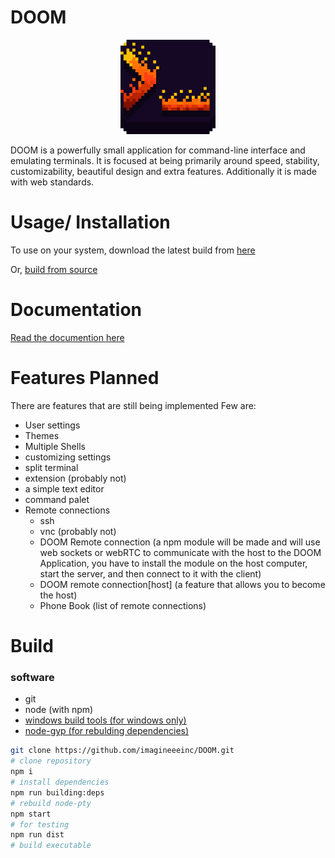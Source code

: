 # DOOM
<p align="center">
  <img src="build/icon.png" width="30%">
</p>
DOOM is a powerfully small application for command-line interface and emulating terminals.
It is focused at being primarily around speed, stability, customizability, beautiful design and extra features.
Additionally it is made with web standards.

# Usage/ Installation
To use on your system, download the latest build from [here](https://github.com/imagineeeinc/DOOM/releases/latest)

Or, [build from source](#Build)

# Documentation
[Read the documention here](https://github.com/imagineeeinc/DOOM/tree/main/docs)

# Features Planned
There are features that are still being implemented
Few are:
- User settings
- Themes
- Multiple Shells
- customizing settings
- split terminal
- extension (probably not)
- a simple text editor
- command palet
- Remote connections
  - ssh
  - vnc (probably not)
  - DOOM Remote connection (a npm module will be made and will use web sockets or webRTC to communicate with the host to the DOOM Application, you have to install the module on the host computer, start the server, and then connect to it with the client)
  - DOOM remote connection[host] (a feature that allows you to become the host)
  - Phone Book (list of remote connections)

# Build
### software
- git
- node (with npm)
- [windows build tools (for windows only)](https://github.com/felixrieseberg/windows-build-tools)
- [node-gyp (for rebulding dependencies)](https://github.com/nodejs/node-gyp)
```bash
git clone https://github.com/imagineeeinc/DOOM.git
# clone repository
npm i
# install dependencies
npm run building:deps
# rebuild node-pty
npm start
# for testing
npm run dist
# build executable
```
